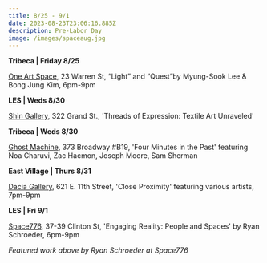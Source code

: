 ```yaml
---
title: 8/25 - 9/1
date: 2023-08-23T23:06:16.885Z
description: Pre-Labor Day
image: /images/spaceaug.jpg
---
```

**Tribeca | F﻿riday 8/25** 

[One Art Space](https://oneartspace.com/light-and-quest-myung-sook-lee-bong-jung-kim-august-25th-2023/), 23 Warren St, “Light” and “Quest”by Myung-Sook Lee & Bong Jung Kim, 6pm-9pm

**L﻿ES | W﻿eds 8/30**

[Shin Gallery](http://shin-gallery.com/Exhibition/?view_fg=U&site_gb=1), 322 Grand St., 'Threads of Expression: Textile Art Unraveled'

**T﻿ribeca | Weds 8/30**

[G﻿host Machine](https://www.ghostmachine.nyc/projects/four-minutes-in-the-past), 373 Broadway #B19, 'Four Minutes in the Past' featuring Noa Charuvi, Zac Hacmon, Joseph Moore, Sam Sherman

**E﻿ast Village | Thurs 8/31**

[D﻿acia Gallery](http://www.daciagallery.com/), 621 E. 11th Street, 'Close Proximity' featuring various artists, 7pm-9pm

**L﻿ES | F﻿ri 9/1**

[Space776](https://www.space776.com/ryanschroeder), 37-39 Clinton St, 'Engaging Reality: People and Spaces' by Ryan Schroeder, 6pm-9pm

*F﻿eatured work above by Ryan Schroeder at Space776*